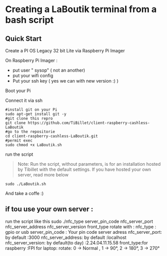 # Creating a LaBoutik terminal from a bash script
## Quick Start

Create a  PI OS Legacy 32 bit Lite  via Raspberry Pi Imager

On Raspberry Pi Imager :
- put user " sysop" ( not an another)
- put your wifi config
- Put your ssh key ( yes we can with new version :) )

Boot your Pi

Connect it via ssh

```
#install git on your Pi
sudo apt-get install git -y
#git clone this repro
git clone https://github.com/TiBillet/client-raspberry-cashless-LaBoutik
#go to the repositorie
cd client-raspberry-cashless-LaBoutik.git
#permit exec
sudo chmod +x LaBoutik.sh
```
run the script
> Note: Run the script, without parameters, is for an installation hosted by Tibillet with the default settings.
> If you have hosted your own server, read more below
```
sudo ./LaBoutik.sh 
```

And take a coffe :)

## if tou use your own server :
run the script like this 
sudo ./nfc_type server_pin_code nfc_server_port nfc_server_address nfc_server_version front_type rotate
with :
nfc_type : gpio or usb
server_pin_code : Your pin code server adress
nfc_server_port: by default :3000
nfc_server_address: by default :localhost
nfc_server_version: by default(to day) :2.24.04.11.15.58
front_type:for raspberry :FPI for laptop:
rotate: 0 -> Normal , 1 -> 90°, 2 -> 180°, 3 -> 270°

